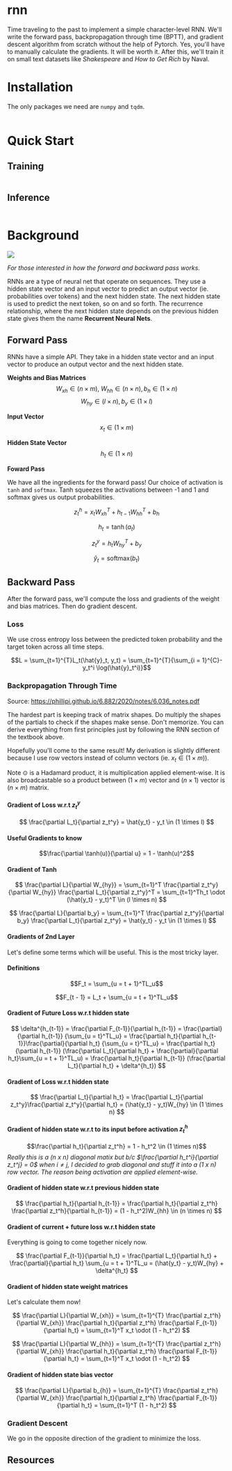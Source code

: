 # rnn

Time traveling to the past to implement a simple character-level RNN. We'll write the forward pass, backpropagation through time (BPTT), and gradient descent algorithm from scratch without the help of Pytorch. Yes, you'll have to manually calculate the gradients. It will be worth it. After this, we'll train it on small text datasets like _Shakespeare_ and _How to Get Rich_ by Naval.

# Installation

The only packages we need are `numpy` and `tqdm`.

```bash

```

# Quick Start

## Training
```bash

```

## Inference
```bash


```


# Background

![](https://cdn.analyticsvidhya.com/wp-content/uploads/2024/02/image-80.png)

_For those interested in how the forward and backward pass works._

RNNs are a type of neural net that operate on sequences. They use a hidden state vector and an input vector to predict an output vector (ie. probabilities over tokens) and the next hidden state. The next hidden state is used to predict the next token, so on and so forth. The recurrence relationship, where the next hidden state depends on the previous hidden state gives them the name **Recurrent Neural Nets**.

## Forward Pass

RNNs have a simple API. They take in a hidden state vector and an input vector to produce an output vector and the next hidden state.

**Weights and Bias Matrices**
$$W_{xh}\in ({n \times m}), \ W_{hh} \in ({n \times n}), b_h \in ({1 \times n}) $$
$$W_{hy} \in ({l \times n}), b_y \in ({1 \times l})$$

**Input Vector**
$$x_t \in ({1 \times m})$$

**Hidden State Vector**
$$h_t \in ({1 \times n})$$

**Foward Pass**

We have all the ingredients for the forward pass! Our choice of activation is `tanh` and `softmax`. Tanh squeezes the activations between -1 and 1 and softmax gives us output probabilities.

```math
z_t^h = x_tW_{xh}^{T} + h_{t-1}W_{hh}^{T} + b_h
```

```math
h_t = \tanh(a_t)
```

```math
z_t^y = h_tW_{hy}^{T} + b_y
```

```math
\hat{y}_t = \text{softmax}(b_t)
```

## Backward Pass

After the forward pass, we'll compute the loss and gradients of the weight and bias matrices. Then do gradient descent.

### Loss

We use cross entropy loss between the predicted token probability and the target token across all time steps.

```math
L = \sum_{t=1}^{T}L_t(\hat{y}_t, y_t) = \sum_{t=1}^{T}{\sum_{i = 1}^{C}-y_t^i
\log(\hat{y}_t^i)}
```

### Backpropagation Through Time

Source: https://phillipi.github.io/6.882/2020/notes/6.036_notes.pdf

The hardest part is keeping track of matrix shapes. Do multiply the shapes of the partials to check if the shapes make sense. Don't memorize. You can derive everything from first principles just by following the RNN section of the textbook above.

Hopefully you'll come to the same result! My derivation is slightly different because I use row vectors instead of column vectors (ie. $x_t \in ({1 \times m})$).

Note $\odot$ is a Hadamard product, it is multiplication applied element-wise. It is also broadcastable so a product between $(1 \times m)$ vector and $(n \times 1)$ vector is $(n \times m)$ matrix. 


#### Gradient of Loss w.r.t $z_t^y$
$$
\frac{\partial L_t}{\partial z_t^y} = \hat{y_t} - y_t \in (1 \times l)
$$

#### Useful Gradients to know
$$\frac{\partial \tanh(u)}{\partial u} = 1 - \tanh(u)^2$$

#### Gradient of Tanh

$$
\frac{\partial L}{\partial W_{hy}} = \sum_{t=1}^T \frac{\partial z_t^y}{\partial W_{hy}} \frac{\partial L_t}{\partial z_t^y}^T = \sum_{t=1}^Th_t \odot (\hat{y_t} - y_t)^T \in (l \times n)
$$


$$
\frac{\partial L}{\partial b_y} = \sum_{t=1}^T \frac{\partial z_t^y}{\partial b_y} \frac{\partial L_t}{\partial z_t^y} = \hat{y_t} - y_t \in (1 \times l)
$$

#### Gradients of 2nd Layer

Let's define some terms which will be useful. This is the most tricky layer.



#### Definitions
$$F_t = \sum_{u = t + 1}^TL_u$$

$$F_{t - 1} = L_t + \sum_{u = t + 1}^TL_u$$

#### Gradient of Future Loss w.r.t hidden state

$$
\delta^{h_{t-1}} = \frac{\partial F_{t-1}}{\partial h_{t-1}} = \frac{\partial}{\partial h_{t-1}} {\sum_{u = t}^TL_u} = \frac{\partial h_t}{\partial h_{t-1}}\frac{\partial}{\partial h_t} {\sum_{u = t}^TL_u} = \frac{\partial h_t}{\partial h_{t-1}} (\frac{\partial L_t}{\partial h_t} + \frac{\partial}{\partial h_t}\sum_{u = t + 1}^TL_u) = \frac{\partial h_t}{\partial h_{t-1}} (\frac{\partial L_t}{\partial h_t} + \delta^{h_t})
$$


#### Gradient of Loss w.r.t hidden state
$$
\frac{\partial L_t}{\partial h_t} = \frac{\partial L_t}{\partial z_t^y}\frac{\partial z_t^y}{\partial h_t} = (\hat{y_t} - y_t)W_{hy} \in (1 \times n)
$$

#### Gradient of hidden state w.r.t to its input before activation $z_t^h$

$$\frac{\partial h_t}{\partial z_t^h} = 1 - h_t^2 \in (1 \times n)$$
*Really this is a (n x n) diagonal matix but b/c $\frac{\partial h_t^i}{\partial z_t^j} = 0$ when $i \neq j$, I decided to grab diagonal and stuff it into a (1 x n) row vector. The reason being activation are applied element-wise.*

#### Gradient of hidden state w.r.t previous hidden state
$$
\frac{\partial h_t}{\partial h_{t-1}} = \frac{\partial h_t}{\partial z_t^h} \frac{\partial z_t^h}{\partial h_{t-1}} =  (1 - h_t^2)W_{hh} \in (n \times n)
$$


#### Gradient of current + future loss w.r.t hidden state

Everything is going to come together nicely now.

$$
\frac{\partial F_{t-1}}{\partial h_t} = \frac{\partial L_t}{\partial h_t} + \frac{\partial}{\partial h_t} \sum_{u = t + 1}^TL_u = (\hat{y_t} - y_t)W_{hy} + \delta^{h_t}
$$





#### Gradient of hidden state weight matrices

Let's calculate them now!

$$
\frac{\partial L}{\partial W_{xh}} = \sum_{t=1}^{T} \frac{\partial z_t^h}{\partial W_{xh}} \frac{\partial h_t}{\partial z_t^h} \frac{\partial F_{t-1}}{\partial h_t} = \sum_{t=1}^T x_t \odot (1 - h_t^2)
$$

$$
\frac{\partial L}{\partial W_{hh}} = \sum_{t=1}^{T} \frac{\partial z_t^h}{\partial W_{xh}} \frac{\partial h_t}{\partial z_t^h} \frac{\partial F_{t-1}}{\partial h_t} = \sum_{t=1}^T x_t \odot (1 - h_t^2)
$$


#### Gradient of hidden state bias vector
$$
\frac{\partial L}{\partial b_{h}} = \sum_{t=1}^{T} \frac{\partial z_t^h}{\partial W_{xh}} \frac{\partial h_t}{\partial z_t^h} \frac{\partial F_{t-1}}{\partial h_t} = \sum_{t=1}^T (1 - h_t^2)
$$


### Gradient Descent

We go in the opposite direction of the gradient to minimize the loss.

## Resources
